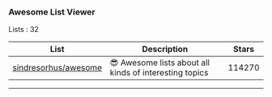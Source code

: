 
<h3 > Awesome List Viewer </h3>

Lists : 32


| List     | Description | Stars
| ------------- | ------------- | ------------- |
|[sindresorhus/awesome]("https://github.com/jaimevalero/var/sindresorhus@awesome.html")| 😎 Awesome lists about all kinds of interesting topics | 114270 ||[vinta/awesome-python]("https://github.com/jaimevalero/var/vinta@awesome-python.html")| A curated list of awesome Python frameworks, libraries, software and resources | 71244 ||[avelino/awesome-go]("https://github.com/jaimevalero/var/avelino@awesome-go.html")| A curated list of awesome Go frameworks, libraries and software | 46933 ||[josephmisiti/awesome-machine-learning]("https://github.com/jaimevalero/var/josephmisiti@awesome-machine-learning.html")| A curated list of awesome Machine Learning frameworks, libraries and software. | 41340 ||[Kickball/awesome-selfhosted]("https://github.com/jaimevalero/var/Kickball@awesome-selfhosted.html")| This is a list of Free Software network services and web applications which can be hosted locally. Selfhosting is the process of locally hosting and managing applications instead of renting from SaaS providers. | 34669 ||[sindresorhus/awesome-nodejs]("https://github.com/jaimevalero/var/sindresorhus@awesome-nodejs.html")| :zap: Delightful Node.js packages and resources | 32063 ||[prakhar1989/awesome-courses]("https://github.com/jaimevalero/var/prakhar1989@awesome-courses.html")| :books: List of awesome university courses for learning Computer Science! | 30457 ||[tiimgreen/github-cheat-sheet]("https://github.com/jaimevalero/var/tiimgreen@github-cheat-sheet.html")| A list of cool features of Git and GitHub. | 28714 ||[dypsilon/frontend-dev-bookmarks]("https://github.com/jaimevalero/var/dypsilon@frontend-dev-bookmarks.html")| Manually curated collection of resources for frontend web developers. | 26216 ||[trimstray/the-book-of-secret-knowledge]("https://github.com/jaimevalero/var/trimstray@the-book-of-secret-knowledge.html")| A collection of inspiring lists, manuals, cheatsheets, blogs, hacks, one-liners, cli/web tools and more. | 22100 ||[binhnguyennus/awesome-scalability]("https://github.com/jaimevalero/var/binhnguyennus@awesome-scalability.html")| The Patterns of Scalable, Reliable, and Performant Large-Scale Systems | 20954 ||[serhii-londar/open-source-mac-os-apps]("https://github.com/jaimevalero/var/serhii-londar@open-source-mac-os-apps.html")| 🚀 Awesome list of open source applications for macOS. | 18006 ||[alebcay/awesome-shell]("https://github.com/jaimevalero/var/alebcay@awesome-shell.html")| A curated list of awesome command-line frameworks, toolkits, guides and gizmos. Inspired by awesome-php. | 16832 ||[veggiemonk/awesome-docker]("https://github.com/jaimevalero/var/veggiemonk@awesome-docker.html")| :whale: A curated list of Docker resources and projects | 15738 ||[lukasz-madon/awesome-remote-job]("https://github.com/jaimevalero/var/lukasz-madon@awesome-remote-job.html")| A curated list of awesome remote jobs and resources. Inspired by https://github.com/vinta/awesome-python | 14598 ||[ChristosChristofidis/awesome-deep-learning]("https://github.com/jaimevalero/var/ChristosChristofidis@awesome-deep-learning.html")| A curated list of awesome Deep Learning tutorials, projects and communities. | 13430 ||[30-seconds/30-seconds-of-css]("https://github.com/jaimevalero/var/30-seconds@30-seconds-of-css.html")| A curated collection of useful CSS snippets you can understand in 30 seconds or less. | 12774 ||[MunGell/awesome-for-beginners]("https://github.com/jaimevalero/var/MunGell@awesome-for-beginners.html")| A list of awesome beginners-friendly projects. | 12103 ||[phanan/htaccess]("https://github.com/jaimevalero/var/phanan@htaccess.html")| ✂A collection of useful .htaccess snippets. | 11012 ||[academic/awesome-datascience]("https://github.com/jaimevalero/var/academic@awesome-datascience.html")| :memo: An awesome Data Science repository to learn and apply for real world problems. | 10259 ||[n1trux/awesome-sysadmin]("https://github.com/jaimevalero/var/n1trux@awesome-sysadmin.html")| A curated list of amazingly awesome open source sysadmin resources. | 8523 ||[k4m4/terminals-are-sexy]("https://github.com/jaimevalero/var/k4m4@terminals-are-sexy.html")| 💥 A curated list of Terminal frameworks, plugins & resources for CLI lovers. | 8231 ||[onurakpolat/awesome-bigdata]("https://github.com/jaimevalero/var/onurakpolat@awesome-bigdata.html")| A curated list of awesome big data frameworks, ressources and other awesomeness. | 7804 ||[bharathgs/Awesome-pytorch-list]("https://github.com/jaimevalero/var/bharathgs@Awesome-pytorch-list.html")| A comprehensive list of pytorch related content on github,such as different models,implementations,helper libraries,tutorials etc. | 7680 ||[davidsonfellipe/awesome-wpo]("https://github.com/jaimevalero/var/davidsonfellipe@awesome-wpo.html")| :pencil: A curated list of Web Performance Optimization. Everyone can contribute here! | 6640 ||[thibmaek/awesome-raspberry-pi]("https://github.com/jaimevalero/var/thibmaek@awesome-raspberry-pi.html")| 📝 A curated list of awesome Raspberry Pi tools, projects, images and resources | 5725 ||[rshipp/awesome-malware-analysis]("https://github.com/jaimevalero/var/rshipp@awesome-malware-analysis.html")| A curated list of awesome malware analysis tools and resources. | 5092 ||[heynickc/awesome-ddd]("https://github.com/jaimevalero/var/heynickc@awesome-ddd.html")| A curated list of Domain-Driven Design (DDD), Command Query Responsibility Segregation (CQRS), Event Sourcing, and Event Storming resources | 4514 ||[agarrharr/awesome-cli-apps]("https://github.com/jaimevalero/var/agarrharr@awesome-cli-apps.html")| 🖥 📊 🕹 🛠 A curated list of command line apps | 4513 ||[AllThingsSmitty/jquery-tips-everyone-should-know]("https://github.com/jaimevalero/var/AllThingsSmitty@jquery-tips-everyone-should-know.html")| A collection of tips to help up your jQuery game | 4109 ||[sdras/awesome-actions]("https://github.com/jaimevalero/var/sdras@awesome-actions.html")| A curated list of awesome actions to use on GitHub | 3761 ||[fasouto/awesome-dataviz]("https://github.com/jaimevalero/var/fasouto@awesome-dataviz.html")| :chart_with_upwards_trend:  A curated list of awesome data visualization libraries and resources. | 2203 |

----
